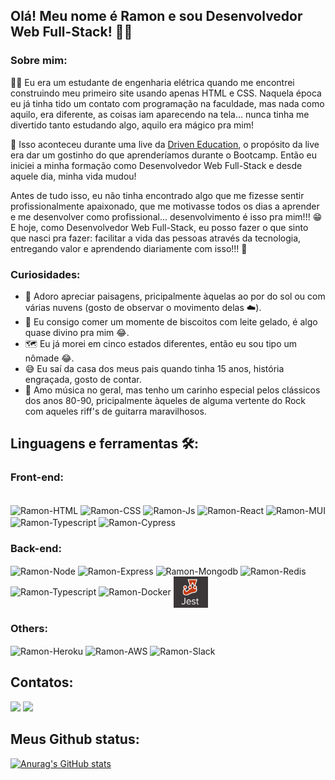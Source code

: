 ## Olá! Meu nome é Ramon e sou Desenvolvedor Web Full-Stack! 👋😄

### Sobre mim:

👨‍💻 Eu era um estudante de engenharia elétrica quando me encontrei construindo meu primeiro site usando apenas HTML e CSS. Naquela época eu já tinha tido um contato com programação na faculdade, mas nada como aquilo, era diferente, as coisas iam aparecendo na tela...  nunca tinha me divertido tanto estudando algo, aquilo era mágico pra mim!

🚀 Isso aconteceu durante uma live da [Driven Education](https://www.driven.com.br/?gclid=CjwKCAjw2rmWBhB4EiwAiJ0mtYNxIem-WGBZ5ZqczRqmOxqWcnW_R_SjNyAmzjRIqbTGW_cdnjM0vhoC8e4QAvD_BwE), o propósito da live era dar um gostinho do que aprenderíamos durante o Bootcamp. Então eu iniciei a minha formação como Desenvolvedor Web Full-Stack e desde aquele dia, minha vida mudou!

Antes de tudo isso, eu não tinha encontrado algo que me fizesse sentir profissionalmente apaixonado, que me motivasse todos os dias a aprender e me desenvolver como profissional... desenvolvimento é isso pra mim!!! 😁 E hoje, como Desenvolvedor Web Full-Stack, eu posso fazer o que sinto que nasci pra fazer: facilitar a vida das pessoas através da tecnologia, entregando valor e aprendendo diariamente com isso!!! 🚀

### Curiosidades:

- 🌇 Adoro apreciar paisagens, pricipalmente àquelas ao por do sol ou com várias nuvens (gosto de observar o movimento delas ☁️).
- 🍪 Eu consigo comer um momente de biscoitos com leite gelado, é algo quase divino pra mim 😂.
- 🗺️ Eu já morei em cinco estados diferentes, então eu sou tipo um nômade 😂.
- 😅 Eu saí da casa dos meus pais quando tinha 15 anos, história engraçada, gosto de contar.
- 🎸 Amo música no geral, mas tenho um carinho especial pelos clássicos dos anos 80-90, pricipalmente àqueles de alguma vertente do Rock com aqueles riff's de guitarra maravilhosos.

## Linguagens e ferramentas 🛠️:

### Front-end:

<div style="display: inline_block"><br>
  <img align="center" alt="Ramon-HTML" height="50" width="60" src="https://cdn.jsdelivr.net/gh/devicons/devicon/icons/html5/html5-plain-wordmark.svg" />
<img align="center" alt="Ramon-CSS" height="50" width="60" src="https://cdn.jsdelivr.net/gh/devicons/devicon/icons/css3/css3-plain-wordmark.svg">
  <img align="center" alt="Ramon-Js" height="50" width="60" src="https://cdn.jsdelivr.net/gh/devicons/devicon/icons/javascript/javascript-plain.svg" />
  <img align="center" alt="Ramon-React" height="50" width="60" src="https://cdn.jsdelivr.net/gh/devicons/devicon/icons/react/react-original-wordmark.svg" />
  <img align="center" alt="Ramon-MUI" height="50" width="60" src="https://cdn.jsdelivr.net/gh/devicons/devicon/icons/materialui/materialui-plain.svg" />
  <img align="center" alt="Ramon-Typescript" height="50" width="60" src="https://cdn.jsdelivr.net/gh/devicons/devicon/icons/typescript/typescript-original.svg" />
  <img align="center" alt="Ramon-Cypress" height="50" width="80" src="https://panoramic.vc/wp-content/uploads/2021/02/Cypress_Logotype_Color_Light_BG-1-002-250x101.png" /> 
          
<div> 

### Back-end:

<div style="display: inline_block">
  <img align="center" alt="Ramon-Node" height="80" width="60" src="https://cdn.jsdelivr.net/gh/devicons/devicon/icons/nodejs/nodejs-plain-wordmark.svg" />
  <img align="center" alt="Ramon-Express" height="50" width="60" src="https://cdn.jsdelivr.net/gh/devicons/devicon/icons/express/express-original.svg">
  <img align="center" alt="Ramon-Mongodb" height="50" width="60" src="https://cdn.jsdelivr.net/gh/devicons/devicon/icons/mongodb/mongodb-plain-wordmark.svg" />
  <img align="center" alt="Ramon-Redis" height="50" width="60" src="https://cdn.jsdelivr.net/gh/devicons/devicon/icons/redis/redis-plain-wordmark.svg" />
  <img align="center" alt="Ramon-Typescript" height="50" width="60" src="https://cdn.jsdelivr.net/gh/devicons/devicon/icons/typescript/typescript-original.svg" />        
  <img align="center" alt="Ramon-Docker" height="50" width="60" src="https://cdn.jsdelivr.net/gh/devicons/devicon/icons/docker/docker-original-wordmark.svg" />
  <img align="center" alt="Ramon-Docker" height="50" width="55" src="https://github.com/Oliv-ramon/oliv-ramon/blob/main/jest.png" />
</div>
  
### Others:
  
<div style="display: inline_block">
  <img align="center" alt="Ramon-Heroku" height="50" width="60" src="https://cdn.jsdelivr.net/gh/devicons/devicon/icons/heroku/heroku-plain-wordmark.svg" />
  <img align="center" alt="Ramon-AWS" height="90" width="80" src="https://cdn.jsdelivr.net/gh/devicons/devicon/icons/amazonwebservices/amazonwebservices-original-wordmark.svg" />
  <img align="center" alt="Ramon-Slack" height="90" width="80" src="https://cdn.jsdelivr.net/gh/devicons/devicon/icons/slack/slack-original-wordmark.svg" />               
</div>
    
  
## Contatos:
  <a href = "mailto:ramon30012000@gmail"><img src="https://img.shields.io/badge/-Gmail-%23333?style=for-the-badge&logo=gmail&logoColor=white" target="_blank"></a>
  <a href="https://www.linkedin.com/in/-ramon-oliveira/" target="_blank"><img src="https://img.shields.io/badge/-LinkedIn-%230077B5?style=for-the-badge&logo=linkedin&logoColor=white" target="_blank"></a> 
  
## Meus Github status:
[![Anurag's GitHub stats](https://github-readme-stats.vercel.app/api?username=Oliv-ramon&show_icons=true&theme=radical&locale=pt-br)](https://github.com/Oliv-ramon/github-readme-stats)
